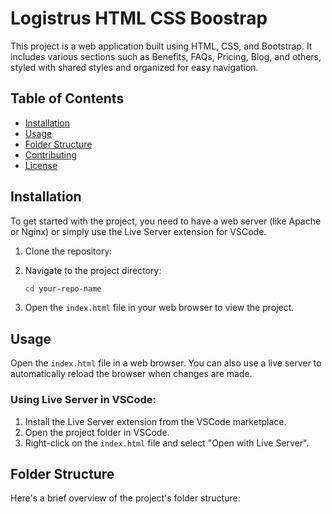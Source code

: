 # Logistrus HTML CSS Boostrap

This project is a web application built using HTML, CSS, and Bootstrap. It includes various sections such as Benefits, FAQs, Pricing, Blog, and others, styled with shared styles and organized for easy navigation.

## Table of Contents
- [Installation](#installation)
- [Usage](#usage)
- [Folder Structure](#folder-structure)
- [Contributing](#contributing)
- [License](#license)

## Installation

To get started with the project, you need to have a web server (like Apache or Nginx) or simply use the Live Server extension for VSCode.

1. Clone the repository:

2. Navigate to the project directory:
    ```sh
    cd your-repo-name
    ```

3. Open the `index.html` file in your web browser to view the project.

## Usage

Open the `index.html` file in a web browser. You can also use a live server to automatically reload the browser when changes are made.

### Using Live Server in VSCode:

1. Install the Live Server extension from the VSCode marketplace.
2. Open the project folder in VSCode.
3. Right-click on the `index.html` file and select "Open with Live Server".

## Folder Structure

Here's a brief overview of the project's folder structure:

